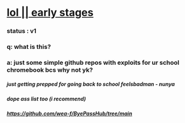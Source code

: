 # [lol || early stages](https://github.com/nuunya/lol)
### status : v1
### q: what is this?
### a: just some simple github repos with exploits for ur school chromebook bcs why not yk?

##### just getting prepped for going back to school feelsbadman - nunya

##### dope ass list too **(i recommend)**
##### https://github.com/wea-f/ByePassHub/tree/main
